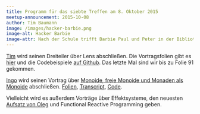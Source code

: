```yaml
---
title: Programm für das siebte Treffen am 8. Oktober 2015
meetup-announcement: 2015-10-08
author: Tim Baumann
image: /images/hacker-barbie.png
image-alt: Hacker Barbie
image-attr: Nach der Schule trifft Barbie Paul und Peter in der Bibliothek. "Funktionale Programmierung ist fantastisch!", freut sich Barbie. "Ich weiß nicht", sagt Paul, "was zum Teufel ist eine Monade noch mal?". "Eine Monade ist einfach ein Monoid in einer Kategorie von Endofunktoren – wo liegt das Problem?", antwortet Barbie.
---
```


[Tim](https://github.com/timjb) wird seinen Dreiteiler über Lens abschließen.
Die Vortragsfolien gibt es [hier](/files/lens.pdf) und die Codebeispiele [auf Github](https://github.com/timjb/presentations/tree/gh-pages/lens). Das letzte Mal sind wir bis zu Folie 91 gekommen.

<script async class="speakerdeck-embed" data-id="4e2df73019d74b28beec25cb2b08e348" data-ratio="1.33333333333333" src="//speakerdeck.com/assets/embed.js"></script>

[Ingo](https://github.com/iblech) wird seinen Vortrag über [Monoide, freie
Monoide und Monaden als Monoide](/files/freie-monaden.pdf) abschließen.
[Folien](/files/freie-monaden.pdf),
[Transcript](https://github.com/iblech/vortrag-haskell/blob/master/freie-monaden.txt),
[Code](https://github.com/iblech/vortrag-haskell/blob/master/freie-monaden.hs).

Vielleicht wird es außerdem Vorträge über Effektsysteme, den neuesten [Aufsatz
von Oleg](http://okmij.org/ftp/Haskell/extensible/more.pdf) und Functional
Reactive Programming geben.
